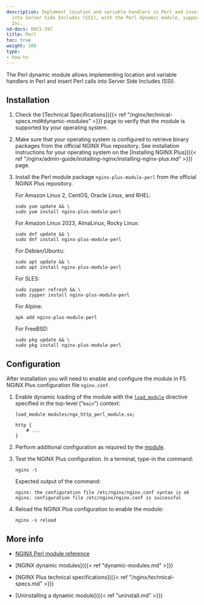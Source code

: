 ```yaml
---
description: Implement location and variable handlers in Perl and insert Perl calls
  into Server Side Includes (SSI), with the Perl dynamic module, supported by NGINX,
  Inc.
nd-docs: DOCS-397
title: Perl
toc: true
weight: 100
type:
- how-to
---
```


The Perl dynamic module allows implementing location and variable handlers in Perl and insert Perl calls into Server Side Includes (SSI).

## Installation

1. Check the [Technical Specifications]({{< ref "/nginx/technical-specs.md#dynamic-modules" >}}) page to verify that the module is supported by your operating system.

2. Make sure that your operating system is configured to retrieve binary packages from the official NGINX Plus repository. See installation instructions for your operating system on the [Installing NGINX Plus]({{< ref "/nginx/admin-guide/installing-nginx/installing-nginx-plus.md" >}}) page.

3. Install the Perl module package `nginx-plus-module-perl` from the official NGINX Plus repository.

   For Amazon Linux 2, CentOS, Oracle Linux, and RHEL:

   ```shell
   sudo yum update && \
   sudo yum install nginx-plus-module-perl
   ```

   For Amazon Linux 2023, AlmaLinux, Rocky Linux:

   ```shell
   sudo dnf update && \
   sudo dnf install nginx-plus-module-perl
   ```

   For Debian/Ubuntu:

   ```shell
   sudo apt update && \
   sudo apt install nginx-plus-module-perl
   ```

   For SLES:

   ```shell
   sudo zypper refresh && \
   sudo zypper install nginx-plus-module-perl
   ```

   For Alpine:

   ```shell
   apk add nginx-plus-module-perl
   ```

   For FreeBSD:

   ```shell
   sudo pkg update && \
   sudo pkg install nginx-plus-module-perl
   ```

## Configuration

After installation you will need to enable and configure the module in F5 NGINX Plus configuration file `nginx.conf`.

1. Enable dynamic loading of the module with the [`load_module`](https://nginx.org/en/docs/ngx_core_module.html#load_module) directive specified in the top-level (“`main`”) context:

   ```nginx
   load_module modules/ngx_http_perl_module.so;

   http {
       # ...
   }
   ```

2. Perform additional configuration as required by the [module](https://nginx.org/en/docs/http/ngx_http_perl_module.html).

3. Test the NGINX Plus configuration. In a terminal, type-in the command:

    ```shell
    nginx -t
    ```

    Expected output of the command:

    ```shell
    nginx: the configuration file /etc/nginx/nginx.conf syntax is ok
    nginx: configuration file /etc/nginx/nginx.conf is successful
    ```

4. Reload the NGINX Plus configuration to enable the module:

    ```shell
    nginx -s reload
    ```

## More info

- [NGINX Perl module reference](https://nginx.org/en/docs/http/ngx_http_perl_module.html)

- [NGINX dynamic modules]({{< ref "dynamic-modules.md" >}})

- [NGINX Plus technical specifications]({{< ref "/nginx/technical-specs.md" >}})

- [Uninstalling a dynamic module]({{< ref "uninstall.md" >}})
